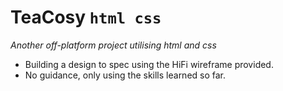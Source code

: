 # TeaCosy ```html css```

*Another off-platform project utilising html and css*

* Building a design to spec using the HiFi wireframe provided.
* No guidance, only using the skills learned so far.

